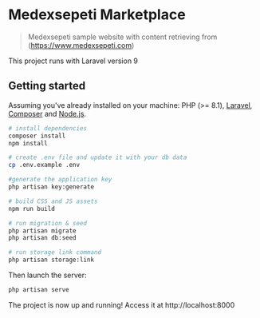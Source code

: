 # Medexsepeti Marketplace

> Medexsepeti sample website with content retrieving from (https://www.medexsepeti.com)

This project runs with Laravel version 9

## Getting started

Assuming you've already installed on your machine: PHP (>= 8.1), [Laravel](https://laravel.com), [Composer](https://getcomposer.org) and [Node.js](https://nodejs.org).

``` bash
# install dependencies
composer install
npm install

# create .env file and update it with your db data 
cp .env.example .env

#generate the application key
php artisan key:generate

# build CSS and JS assets
npm run build

# run migration & seed
php artisan migrate
php artisan db:seed

# run storage link command
php artisan storage:link


```

Then launch the server:

``` bash
php artisan serve
```

The project is now up and running! Access it at http://localhost:8000
